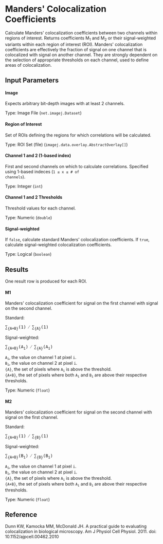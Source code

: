 Manders' Colocalization Coefficients
====================================

Calculate Manders' colocalization coefficients
between two channels within regions of interest.
Returns coefficients M<sub>1</sub> and M<sub>2</sub>
or their signal-weighted variants within each
region of interest (ROI). Manders' colocalization
coefficients are effectively the fraction of signal
on one channel that is colocalized with signal on
another channel. They are strongly dependent on
the selection of appropriate thresholds on each
channel, used to define areas of colocalization.

Input Parameters
----------------

#### Image

Expects arbitrary bit-depth images with at least 2 channels.

Type: Image File (`net.imagej.Dataset`)

#### Region of Interest

Set of ROIs defining the regions for which correlations will be calculated.

Type: ROI Set (file) (`imagej.data.overlay.AbstractOverlay[]`)

#### Channel 1 and 2 (1-based index)

First and second channels on which to calculate correlations. Specified
using 1-based indeces (<code>1 &le; x &le; # of channels</code>).

Type: Integer (`int`)

#### Channel 1 and 2 Thresholds

Threshold values for each channel.

Type: Numeric (`double`)

#### Signal-weighted

If `false`, calculate standard Manders' colocalization coefficients.
If `true`, calculate signal-weighted colocalization coefficients.

Type: Logical (`boolean`)

Results
-------

One result row is produced for each ROI.

#### M1

Manders' colocalization coefficient for signal on the first channel
with signal on the second channel.

Standard:    
<pre>
&sum;<sub>{A+B}</sub>(1) &frasl; &sum;<sub>{A}</sub>(1)
</pre>

Signal-weighted:    
<pre>
&sum;<sub>{A+B}</sub>(A<sub>i</sub>) &frasl; &sum;<sub>{A}</sub>(A<sub>i</sub>)
</pre>

<code>A<sub>i</sub></code>, the value on channel 1 at pixel `i`.    
<code>B<sub>i</sub></code>, the value on channel 2 at pixel `i`.    
`{A}`, the set of pixels where <code>A<sub>i</sub></code> is above the threshold.    
`{A+B}`, the set of pixels where both
<code>A<sub>i</sub></code> and <code>B<sub>i</sub></code>
are above their respective thresholds.

Type: Numeric (`float`)

#### M2

Manders' colocalization coefficient for signal on the second channel
with signal on the first channel.

Standard:    
<pre>
&sum;<sub>{A+B}</sub>(1) &frasl; &sum;<sub>{B}</sub>(1)
</pre>

Signal-weighted:    
<pre>
&sum;<sub>{A+B}</sub>(B<sub>i</sub>) &frasl; &sum;<sub>{B}</sub>(B<sub>i</sub>)
</pre>

<code>A<sub>i</sub></code>, the value on channel 1 at pixel `i`.    
<code>B<sub>i</sub></code>, the value on channel 2 at pixel `i`.    
`{A}`, the set of pixels where <code>A<sub>i</sub></code> is above the threshold.    
`{A+B}`, the set of pixels where both
<code>A<sub>i</sub></code> and <code>B<sub>i</sub></code>
are above their respective thresholds.

Type: Numeric (`float`)

Reference
---------

Dunn KW, Kamocka MM, McDonald JH. A practical guide
to evaluating colocalization in biological microscopy.
Am J Physiol Cell Physiol. 2011.
doi: 10.1152/ajpcell.00462.2010
